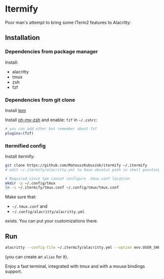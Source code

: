 # Itermify

Poor man's attempt to bring some ITerm2 features to Alacritty:

## Installation

### Dependencies from package manager

Install:

 * alacritty
 * tmux
 * zsh
 * fzf

### Dependencies from git clone

Install [tpm](https://github.com/tmux-plugins/tpm#installation)

Install [oh-my-zsh](https://ohmyz.sh/#install) and enable: `fzf` in `~/.zshrc`:

```sh
# you can add other but remember about fzf
plugins=(fzf)
```

### Itermified config

Install itermify:
```sh
git clone https://github.com/MateuszKubuszok/itermify ~/.itermify
# edit ~/.itermify/alacritty.yml to have absolut path in shell pointing to dir in your HOME

# Required since tpm cannot configure .tmux.conf location
mkdir -p ~/.config/tmux
ln -s ~/.itermify/tmux.conf ~/.config/tmux/tmux.conf
```

Make sure that:

 * `~/.tmux.conf` and
 * `~/.config/alacritty/alacritty.yml`

exists. You can put your customizations there.

## Run

```sh
alacritty --config-file ~/.itermify/alacritty.yml --option env.USER_SHELL=$SHELL
```
(you can create an `alias` for it).

Enjoy a fast terminal, integrated with tmux and with a mouse bindings support.
